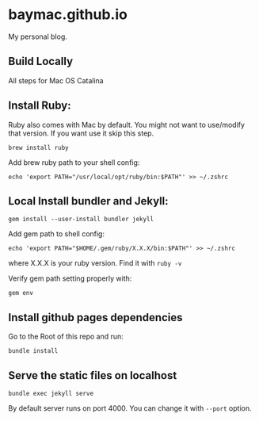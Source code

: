 # baymac.github.io

My personal blog.

## Build Locally

All steps for Mac OS Catalina

## Install Ruby:

Ruby also comes with Mac by default. You might not want to use/modify that version. If you want use it skip this step.

```
brew install ruby
```

Add brew ruby path to your shell config:

```
echo 'export PATH="/usr/local/opt/ruby/bin:$PATH"' >> ~/.zshrc
```

## Local Install bundler and Jekyll:
 
 ```
 gem install --user-install bundler jekyll
 ```

Add gem path to shell config:

```
echo 'export PATH="$HOME/.gem/ruby/X.X.X/bin:$PATH"' >> ~/.zshrc
```

where X.X.X is your ruby version. Find it with `ruby -v`

Verify gem path setting properly with:

```
gem env
```

## Install github pages dependencies

Go to the Root of this repo and run:

```
bundle install
```

## Serve the static files on localhost

```
bundle exec jekyll serve
```

By default server runs on port 4000. You can change it with `--port` option.
